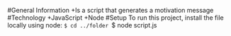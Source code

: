 #General Information
+Is a script that generates a motivation message
#Technology
+JavaScript
+Node
#Setup
To run this project, install the file locally using node:
`$ cd ../folder
`$ node script.js